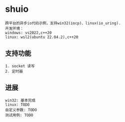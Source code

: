 # shuio
    跨平台的异步io代码示例，支持win32(iocp)、linux(io_uring).
    开发环境：
    windows: vs2022,c++20
    linux: wsl2(ubuntu 22.04.2),c++20

## 支持功能
    1. socket 读写
    2. 定时器

## 进展
    win32: 基本完成
    linux: TODO
    自定义参数: TODO
    测试用例: TODO
